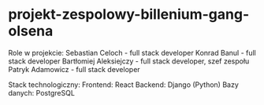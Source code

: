 # projekt-zespolowy-billenium-gang-olsena 

Role w projekcie: 
Sebastian Celoch - full stack developer 
Konrad Banul - full stack developer 
Bartłomiej Aleksiejczy - full stack developer, szef zespołu 
Patryk Adamowicz - full stack developer 

Stack technologiczny: 
Frontend: React 
Backend: Django (Python) 
Bazy danych: PostgreSQL 

